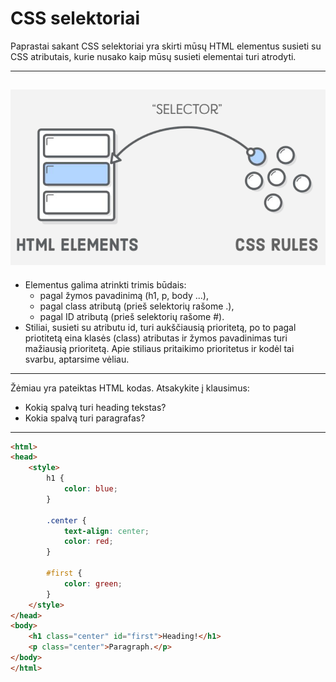 # CSS selektoriai

Paprastai sakant CSS selektoriai yra skirti mūsų HTML elementus susieti su CSS atributais, kurie nusako kaip mūsų susieti elementai turi atrodyti.

---
![Selektoriai](image/selectors.png)
---

* Elementus galima atrinkti trimis būdais:
  * pagal žymos pavadinimą (h1, p, body ...),
  * pagal class atributą (prieš selektorių rašome .),
  * pagal ID atributą (prieš selektorių rašome #).
* Stiliai, susieti su atributu id, turi aukščiausią prioritetą, po to pagal priotitetą eina klasės (class) atributas ir žymos pavadinimas turi mažiausią prioritetą. Apie stiliaus pritaikimo prioritetus ir kodėl tai svarbu, aptarsime vėliau.

---

Žėmiau yra pateiktas HTML kodas.  Atsakykite į klausimus:
* Kokią spalvą turi heading tekstas?
* Kokia spalvą turi paragrafas?

---

```html
<html>
<head>
    <style>
        h1 {
            color: blue;
        }

        .center {
            text-align: center;
            color: red;
        }
    
        #first {
            color: green;
        }
    </style>
</head>
<body>
    <h1 class="center" id="first">Heading!</h1>
    <p class="center">Paragraph.</p>
</body>
</html>
```
